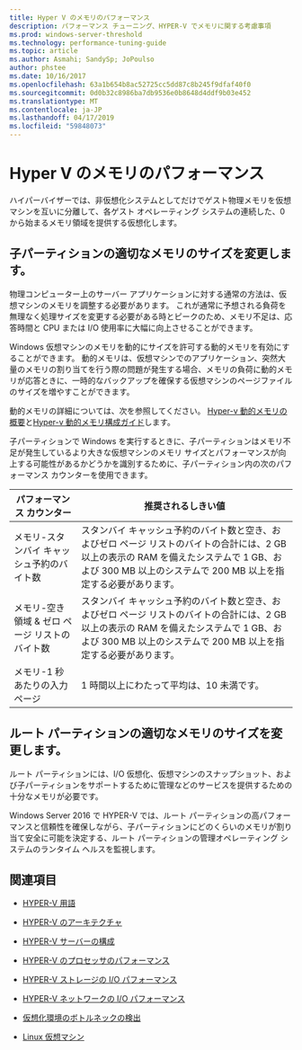 ```yaml
---
title: Hyper V のメモリのパフォーマンス
description: パフォーマンス チューニング、HYPER-V でメモリに関する考慮事項
ms.prod: windows-server-threshold
ms.technology: performance-tuning-guide
ms.topic: article
ms.author: Asmahi; SandySp; JoPoulso
author: phstee
ms.date: 10/16/2017
ms.openlocfilehash: 63a1b654b8ac52725cc5dd87c8b245f9dfaf40f0
ms.sourcegitcommit: 0d0b32c8986ba7db9536e0b8648d4ddf9b03e452
ms.translationtype: MT
ms.contentlocale: ja-JP
ms.lasthandoff: 04/17/2019
ms.locfileid: "59848073"
---
```

# <a name="hyper-v-memory-performance"></a>Hyper V のメモリのパフォーマンス


ハイパーバイザーでは、非仮想化システムとしてだけでゲスト物理メモリを仮想マシンを互いに分離して、各ゲスト オペレーティング システムの連続した、0 から始まるメモリ領域を提供する仮想化します。

## <a name="correct-memory-sizing-for-child-partitions"></a>子パーティションの適切なメモリのサイズを変更します。

物理コンピューター上のサーバー アプリケーションに対する通常の方法は、仮想マシンのメモリを調整する必要があります。 これが通常に予想される負荷を無理なく処理サイズを変更する必要がある時とピークのため、メモリ不足は、応答時間と CPU または I/O 使用率に大幅に向上させることができます。

Windows 仮想マシンのメモリを動的にサイズを許可する動的メモリを有効にすることができます。 動的メモリは、仮想マシンでのアプリケーション、突然大量のメモリの割り当てを行う際の問題が発生する場合、メモリの負荷に動的メモリが応答ときに、一時的なバックアップを確保する仮想マシンのページファイルのサイズを増やすことができます。

動的メモリの詳細については、次を参照してください。 [Hyper-v 動的メモリの概要]( https://go.microsoft.com/fwlink/?linkid=834434)と[Hyper-v 動的メモリ構成ガイド](https://go.microsoft.com/fwlink/?linkid=834435)します。

子パーティションで Windows を実行するときに、子パーティションはメモリ不足が発生しているより大きな仮想マシンのメモリ サイズとパフォーマンスが向上する可能性があるかどうかを識別するために、子パーティション内の次のパフォーマンス カウンターを使用できます。

| パフォーマンス カウンター                                                         | 推奨されるしきい値                                                                                                                                                           |
|-----------------------------------------------------------------------------|-------------------------------------------------------------------------------------------------------------------------------------------------------------------------------------|
| メモリ-スタンバイ キャッシュ予約のバイト数                                        | スタンバイ キャッシュ予約のバイト数と空き、およびゼロ ページ リストのバイトの合計には、2 GB 以上の表示の RAM を備えたシステムで 1 GB、および 300 MB 以上のシステムで 200 MB 以上を指定する必要があります。 |
| メモリ-空き領域 & ゼロ ページ リストのバイト数                                        | スタンバイ キャッシュ予約のバイト数と空き、およびゼロ ページ リストのバイトの合計には、2 GB 以上の表示の RAM を備えたシステムで 1 GB、および 300 MB 以上のシステムで 200 MB 以上を指定する必要があります。 |
| メモリ-1 秒あたりの入力ページ                                                    | 1 時間以上にわたって平均は、10 未満です。                                                                                                                                       | 

## <a name="correct-memory-sizing-for-root-partition"></a>ルート パーティションの適切なメモリのサイズを変更します。

ルート パーティションには、I/O 仮想化、仮想マシンのスナップショット、および子パーティションをサポートするために管理などのサービスを提供するための十分なメモリが必要です。

Windows Server 2016 で HYPER-V では、ルート パーティションの高パフォーマンスと信頼性を確保しながら、子パーティションにどのくらいのメモリが割り当て安全に可能を決定する、ルート パーティションの管理オペレーティング システムのランタイム ヘルスを監視します。

## <a name="see-also"></a>関連項目

-   [HYPER-V 用語](terminology.md)

-   [HYPER-V のアーキテクチャ](architecture.md)

-   [HYPER-V サーバーの構成](configuration.md)

-   [HYPER-V のプロセッサのパフォーマンス](processor-performance.md)

-   [HYPER-V ストレージの I/O パフォーマンス](storage-io-performance.md)

-   [HYPER-V ネットワークの I/O パフォーマンス](network-io-performance.md)

-   [仮想化環境のボトルネックの検出](detecting-virtualized-environment-bottlenecks.md)

-   [Linux 仮想マシン](linux-virtual-machine-considerations.md)
